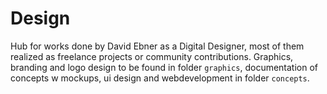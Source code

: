 # Design

Hub for works done by David Ebner as a Digital Designer, most of them realized as freelance projects or community contributions. Graphics, branding and logo design to be found in folder `graphics`, documentation of concepts w mockups, ui design and webdevelopment in folder `concepts`. 
